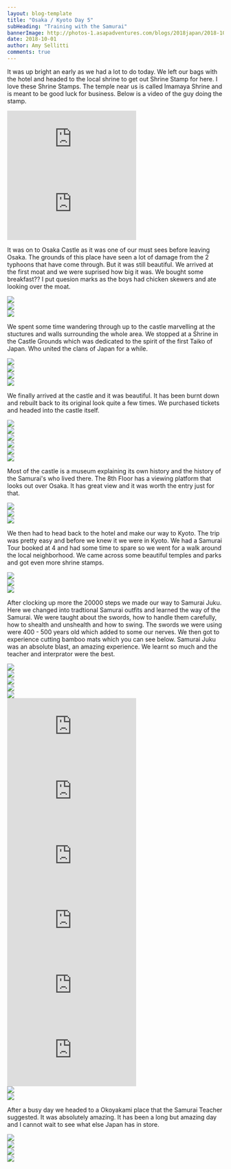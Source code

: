 ```yaml
---
layout: blog-template
title: "Osaka / Kyoto Day 5"
subHeading: "Training with the Samurai"
bannerImage: http://photos-1.asapadventures.com/blogs/2018japan/2018-10-01/IMG_9683.jpg_compressed.JPEG
date: 2018-10-01
author: Amy Sellitti
comments: true
---
```


It was up bright an early as we had a lot to do today. We left our bags with the hotel and headed to the local shrine to get out Shrine Stamp for here. I love these Shrine Stamps. The temple near us is called Imamaya Shrine and is meant to be good luck for business. Below is a video of the guy doing the stamp.

<div class="center-video"><iframe src="https://www.youtube.com/embed/KJ2O6UChRDU" frameborder="0" allow="autoplay; encrypted-media" allowfullscreen></iframe></div>
<div class="center-video"><iframe src="https://www.youtube.com/embed/ZXOT951QOZw" frameborder="0" allow="autoplay; encrypted-media" allowfullscreen></iframe></div>

It was on to Osaka Castle as it was one of our must sees before leaving Osaka. The grounds of this place have seen a lot of damage from the 2 typhoons that have come through. But it was still beautiful. We arrived at the first moat and we were suprised how big it was. We bought some breakfast?? I put quesion marks as the boys had chicken skewers and ate looking over the moat.

<div class="center-image"><img src="http://photos-1.asapadventures.com/blogs/2018japan/2018-10-01/IMG_9458.jpg_compressed.JPEG" /></div>
<div class="center-image"><img src="http://photos-1.asapadventures.com/blogs/2018japan/2018-10-01/IMG_9463.jpg_compressed.JPEG" /></div>
<div class="center-image"><img src="http://photos-1.asapadventures.com/blogs/2018japan/2018-10-01/IMG_9476.jpg_compressed.JPEG" /></div>

We spent some time wandering through up to the castle marvelling at the stuctures and walls surrounding the whole area. We stopped at a Shrine in the Castle Grounds which was dedicated to the spirit of the first Taiko of Japan. Who united the clans of Japan for a while.

<div class="center-image"><img src="http://photos-1.asapadventures.com/blogs/2018japan/2018-10-01/IMG_9478.jpg_compressed.JPEG" /></div>
<div class="center-image"><img src="http://photos-1.asapadventures.com/blogs/2018japan/2018-10-01/IMG_9484.jpg_compressed.JPEG" /></div>
<div class="center-image"><img src="http://photos-1.asapadventures.com/blogs/2018japan/2018-10-01/IMG_9487.jpg_compressed.JPEG" /></div>
<div class="center-image"><img src="http://photos-1.asapadventures.com/blogs/2018japan/2018-10-01/IMG_9491.jpg_compressed.JPEG" /></div>

We finally arrived at the castle and it was beautiful. It has been burnt down and rebuilt back to its original look quite a few times. We purchased tickets and headed into the castle itself.

<div class="center-image"><img src="http://photos-1.asapadventures.com/blogs/2018japan/2018-10-01/IMG_9494.jpg_compressed.JPEG" /></div>
<div class="center-image"><img src="http://photos-1.asapadventures.com/blogs/2018japan/2018-10-01/IMG_9498.jpg_compressed.JPEG" /></div>
<div class="center-image"><img src="http://photos-1.asapadventures.com/blogs/2018japan/2018-10-01/IMG_9509.jpg_compressed.JPEG" /></div>
<div class="center-image"><img src="http://photos-1.asapadventures.com/blogs/2018japan/2018-10-01/IMG_9511.jpg_compressed.JPEG" /></div>
<div class="center-image"><img src="http://photos-1.asapadventures.com/blogs/2018japan/2018-10-01/IMG_9512.jpg_compressed.JPEG" /></div>
<div class="center-image"><img src="http://photos-1.asapadventures.com/blogs/2018japan/2018-10-01/IMG_9517.jpg_compressed.JPEG" /></div>

Most of the castle is a museum explaining its own history and the history of the Samurai's who lived there. The 8th Floor has a viewing platform that looks out over Osaka. It has great view and it was worth the entry just for that.

<div class="center-image"><img src="http://photos-1.asapadventures.com/blogs/2018japan/2018-10-01/IMG_9518.jpg_compressed.JPEG" /></div>
<div class="center-image"><img src="http://photos-1.asapadventures.com/blogs/2018japan/2018-10-01/IMG_9527.jpg_compressed.JPEG" /></div>
<div class="center-image"><img src="http://photos-1.asapadventures.com/blogs/2018japan/2018-10-01/IMG_9534.jpg_compressed.JPEG" /></div>

We then had to head back to the hotel and make our way to Kyoto. The trip was pretty easy and before we knew it we were in Kyoto. We had a Samurai Tour booked at 4 and had some time to spare so we went for a walk around the local neighborhood. We came across some beautiful temples and parks and got even more shrine stamps.

<div class="center-image"><img src="http://photos-1.asapadventures.com/blogs/2018japan/2018-10-01/IMG_9549.jpg_compressed.JPEG" /></div>
<div class="center-image"><img src="http://photos-1.asapadventures.com/blogs/2018japan/2018-10-01/IMG_9550.jpg_compressed.JPEG" /></div>
<div class="center-image"><img src="http://photos-1.asapadventures.com/blogs/2018japan/2018-10-01/IMG_9556.jpg_compressed.JPEG" /></div>

After clocking up more the 20000 steps we made our way to Samurai Juku. Here we changed into tradtional Samurai outfits and learned the way of the Samurai. We were taught about the swords, how to handle them carefully, how to shealth and unshealth and how to swing. The swords we were using were 400 - 500 years old which added to some our nerves. We then got to experience cutting bamboo mats which you can see below. Samurai Juku was an absolute blast, an amazing experience. We learnt so much and the teacher and interprator were the best.

<div class="center-image"><img src="http://photos-1.asapadventures.com/blogs/2018japan/2018-10-01/IMG_9567.jpg_compressed.JPEG" /></div>
<div class="center-image"><img src="http://photos-1.asapadventures.com/blogs/2018japan/2018-10-01/IMG_9572.jpg_compressed.JPEG" /></div>
<div class="center-image"><img src="http://photos-1.asapadventures.com/blogs/2018japan/2018-10-01/IMG_9579.jpg_compressed.JPEG" /></div>
<div class="center-image"><img src="http://photos-1.asapadventures.com/blogs/2018japan/2018-10-01/IMG_9581.jpg_compressed.JPEG" /></div>
<div class="center-image"><img src="http://photos-1.asapadventures.com/blogs/2018japan/2018-10-01/IMG_9598.jpg_compressed.JPEG" /></div>
<div class="center-video"><iframe src="https://www.youtube.com/embed/YQOBGPsB4rU" frameborder="0" allow="autoplay; encrypted-media" allowfullscreen></iframe></div>
<div class="center-video"><iframe src="https://www.youtube.com/embed/26Uk7a4BR5Y" frameborder="0" allow="autoplay; encrypted-media" allowfullscreen></iframe></div>
<div class="center-video"><iframe src="https://www.youtube.com/embed/5Zy6plAYWYU" frameborder="0" allow="autoplay; encrypted-media" allowfullscreen></iframe></div>
<div class="center-video"><iframe src="https://www.youtube.com/embed/G8wXca-f4mo" frameborder="0" allow="autoplay; encrypted-media" allowfullscreen></iframe></div>
<div class="center-video"><iframe src="https://www.youtube.com/embed/kXbiD2R6CC0" frameborder="0" allow="autoplay; encrypted-media" allowfullscreen></iframe></div>
<div class="center-video"><iframe src="https://www.youtube.com/embed/MuQKjV4jxdQ" frameborder="0" allow="autoplay; encrypted-media" allowfullscreen></iframe></div>
<div class="center-image"><img src="http://photos-1.asapadventures.com/blogs/2018japan/2018-10-01/IMG_9683.jpg_compressed.JPEG" /></div>
<div class="center-image"><img src="http://photos-1.asapadventures.com/blogs/2018japan/2018-10-01/IMG_9684.jpg_compressed.JPEG" /></div>

After a busy day we headed to a Okoyakami place that the Samurai Teacher suggested. It was absolutely amazing. It has been a long but amazing day and I cannot wait to see what else Japan has in store.

<div class="center-image"><img src="http://photos-1.asapadventures.com/blogs/2018japan/2018-10-01/IMG_20181001_212800.jpg_compressed.JPEG" /></div>
<div class="center-image"><img src="http://photos-1.asapadventures.com/blogs/2018japan/2018-10-01/IMG_9695.jpg_compressed.JPEG" /></div>
<div class="center-image"><img src="http://photos-1.asapadventures.com/blogs/2018japan/2018-10-01/IMG_9693.jpg_compressed.JPEG" /></div>
<div class="center-image"><img src="http://photos-1.asapadventures.com/blogs/2018japan/2018-10-01/IMG_9691.jpg_compressed.JPEG" /></div>
